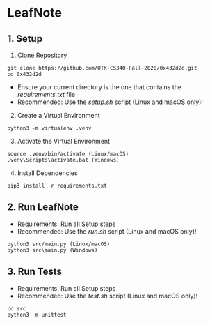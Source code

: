# LeafNote

## 1. Setup
1. Clone Repository 
```
git clone https://github.com/UTK-CS340-Fall-2020/0x432d2d.git
cd 0x432d2d
```

- Ensure your current directory is the one that contains the *requirements.txt* file
- Recommended: Use the *setup.sh* script (Linux and macOS only)!   
2. Create a Virtual Environment
```
python3 -m virtualenv .venv
```

3. Activate the Virtual Environment
```
source .venv/bin/activate (Linux/macOS)
.venv\Scripts\activate.bat (Windows)
```

4. Install Dependencies
```
pip3 install -r requirements.txt
```

## 2. Run LeafNote
- Requirements: Run all Setup steps
- Recommended: Use the *run.sh* script (Linux and macOS only)!   
```
python3 src/main.py (Linux/macOS)
python3 src\main.py (Windows)
```

## 3. Run Tests
- Requirements: Run all Setup steps
- Recommended: Use the *test.sh* script (Linux and macOS only)!   
```
cd src
python3 -m unittest
```